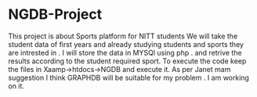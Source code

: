 # NGDB-Project
This project is about Sports platform for NITT students
We will take the student data of first years and already studying students and sports they are intrested in .
I will store the data in MYSQl using php . and retrive the results according to the student required sport.
To execute the code keep the files in Xaamp->htdocs->NGDB and execute it.
As per Janet mam suggestion I think GRAPHDB will be suitable for my problem .
I am working on it.
